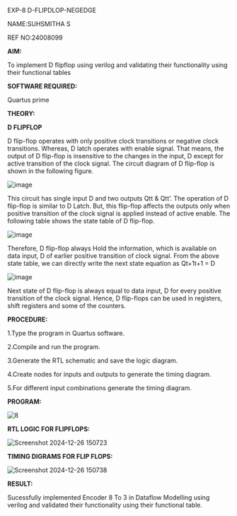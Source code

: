 EXP-8 D-FLIPDLOP-NEGEDGE

NAME:SUHSMITHA S

REF NO:24008099

**AIM:**

To implement  D flipflop using verilog and validating their functionality using their functional tables

**SOFTWARE REQUIRED:**

Quartus prime

**THEORY:**

**D FLIPFLOP**

D flip-flop operates with only positive clock transitions or negative clock transitions. Whereas, D latch operates with enable signal. That means, the output of D flip-flop is insensitive to the changes in the input, D except for active transition of the clock signal. The circuit diagram of D flip-flop is shown in the following figure.

![image](https://github.com/naavaneetha/D-FLIPDLOP-NEGEDGE/assets/154305477/48c81fe8-bc3f-40e7-95e2-519fc155ad51)

This circuit has single input D and two outputs Qtt & Qtt’. The operation of D flip-flop is similar to D Latch. But, this flip-flop affects the outputs only when positive transition of the clock signal is applied instead of active enable. The following table shows the state table of D flip-flop.

![image](https://github.com/naavaneetha/D-FLIPDLOP-NEGEDGE/assets/154305477/e5f3fda7-68ec-4a3a-a0a4-cf6f9cc4ab55)

Therefore, D flip-flop always Hold the information, which is available on data input, D of earlier positive transition of clock signal. From the above state table, we can directly write the next state equation as Qt+1t+1 = D

![image](https://github.com/naavaneetha/D-FLIPDLOP-NEGEDGE/assets/154305477/8592c0d8-2917-4142-91b9-d6c30dd891d2)

Next state of D flip-flop is always equal to data input, D for every positive transition of the clock signal. Hence, D flip-flops can be used in registers, shift registers and some of the counters.

**PROCEDURE:**

1.Type the program in Quartus software.

2.Compile and run the program.

3.Generate the RTL schematic and save the logic diagram.

4.Create nodes for inputs and outputs to generate the timing diagram.

5.For different input combinations generate the timing diagram.




**PROGRAM:**


![8](https://github.com/user-attachments/assets/f03b13d0-0462-4bc7-bcb5-e103f3ed52bf)



**RTL LOGIC FOR FLIPFLOPS:**



![Screenshot 2024-12-26 150723](https://github.com/user-attachments/assets/3a4a1f90-770d-43b4-8e69-5f98bea05d49)



**TIMING DIGRAMS FOR FLIP FLOPS:**


![Screenshot 2024-12-26 150738](https://github.com/user-attachments/assets/2eb18a8a-c8ee-43e5-9006-cf85347c0e7b)


**RESULT:**

Sucessfully implemented Encoder 8 To 3 in Dataflow Modelling using verilog and validated their functionality using their functional table.
